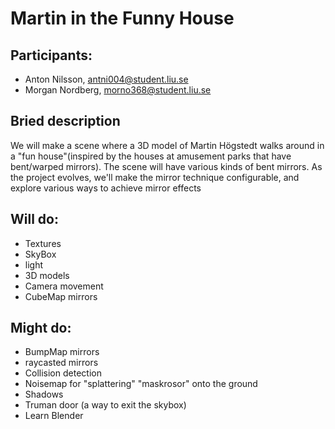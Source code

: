 # Martin in the Funny House

## Participants:

- Anton Nilsson, antni004@student.liu.se
- Morgan Nordberg, morno368@student.liu.se

## Bried description

We will make a scene where a 3D model of Martin Högstedt walks around in a "fun
house"(inspired by the houses at amusement parks that have bent/warped
mirrors). The scene will have various kinds of bent mirrors. As the project
evolves, we'll make the mirror technique configurable, and explore various ways
to achieve mirror effects

## Will do:

- Textures
- SkyBox
- light
- 3D models
- Camera movement
- CubeMap mirrors

## Might do:
    
- BumpMap mirrors
- raycasted mirrors
- Collision detection
- Noisemap for "splattering" "maskrosor" onto the ground
- Shadows
- Truman door (a way to exit the skybox)
- Learn Blender
